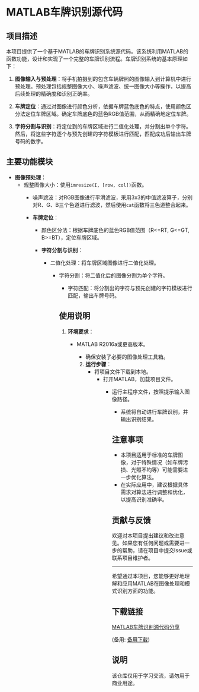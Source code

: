# MATLAB车牌识别源代码

## 项目描述

本项目提供了一个基于MATLAB的车牌识别系统源代码。该系统利用MATLAB的函数功能，设计和实现了一个完整的车牌识别流程。车牌识别系统的基本原理如下：

1. **图像输入与预处理**：将手机拍摄到的包含车辆牌照的图像输入到计算机中进行预处理。预处理包括规整图像大小、噪声滤波、统一图像大小等操作，以提高后续处理的精确度和识别正确率。

2. **车牌定位**：通过对图像进行颜色分析，依据车牌蓝色底色的特点，使用颜色区分法定位车牌区域。确定车牌底色的蓝色RGB值范围，从而精确地定位车牌。

3. **字符分割与识别**：将定位到的车牌区域进行二值化处理，并分割出单个字符。然后，将这些字符逐个与预先创建的字符模板进行匹配，匹配成功后输出车牌号码的数字。

## 主要功能模块

- **图像预处理**：
  - 规整图像大小：使用`imresize(I, [row, col])`函数。
    - 噪声滤波：对RGB图像进行平滑滤波，采用3x3的中值滤波算子，分别对R、G、B三个色道进行滤波，然后使用`cat`函数将三色道整合起来。

    - **车牌定位**：
      - 颜色区分法：根据车牌底色的蓝色RGB值范围（R<=RT, G<=GT, B>=BT），定位车牌区域。

      - **字符分割与识别**：
        - 二值化处理：将车牌区域图像进行二值化处理。
          - 字符分割：将二值化后的图像分割为单个字符。
            - 字符匹配：将分割出的字符与预先创建的字符模板进行匹配，输出车牌号码。

            ## 使用说明

            1. **环境要求**：
               - MATLAB R2016a或更高版本。
                  - 确保安装了必要的图像处理工具箱。

                  2. **运行步骤**：
                     - 将项目文件下载到本地。
                        - 打开MATLAB，加载项目文件。
                           - 运行主程序文件，按照提示输入图像路径。
                              - 系统将自动进行车牌识别，并输出识别结果。

                              ## 注意事项

                              - 本项目适用于标准的车牌图像，对于特殊情况（如车牌污损、光照不均等）可能需要进一步优化算法。
                              - 在实际应用中，建议根据具体需求对算法进行调整和优化，以提高识别准确率。

                              ## 贡献与反馈

                              欢迎对本项目提出建议和改进意见。如果您有任何问题或需要进一步的帮助，请在项目中提交Issue或联系项目维护者。

                              ---

                              希望通过本项目，您能够更好地理解和应用MATLAB在图像处理和模式识别方面的功能。

                              ## 下载链接
                              [MATLAB车牌识别源代码分享](https://pan.quark.cn/s/0bb3160c8fb0) 

                              (备用: [备用下载](https://pan.baidu.com/s/14g4EEiYw7MdwgDvXJibi6Q?pwd=1234))

                              ## 说明

                              该仓库仅用于学习交流，请勿用于商业用途。
